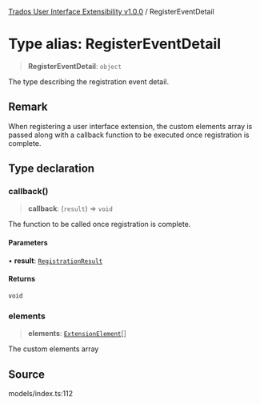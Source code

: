 [Trados User Interface Extensibility v1.0.0](../wiki/globals) / RegisterEventDetail

# Type alias: RegisterEventDetail

> **RegisterEventDetail**: `object`

The type describing the registration event detail.

## Remark

When registering a user interface extension, the custom elements array is passed along with a callback function to be executed once registration is complete.

## Type declaration

### callback()

> **callback**: (`result`) => `void`

The function to be called once registration is complete.

#### Parameters

• **result**: [`RegistrationResult`](../wiki/Type.RegistrationResult)

#### Returns

`void`

### elements

> **elements**: [`ExtensionElement`](../wiki/Type.ExtensionElement)[]

The custom elements array

## Source

models/index.ts:112

